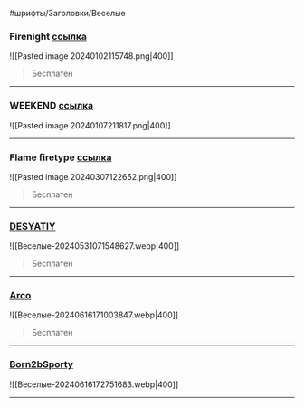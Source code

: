 #шрифты/Заголовки/Веселые

### Firenight [ссылка](https://t.me/fontdisk/90) 

![[Pasted image 20240102115748.png|400]]

> Бесплатен

-----

### WEEKEND [ссылка](https://t.me/wtfontstore/685)

![[Pasted image 20240107211817.png|400]]

---

### Flame firetype [ссылка](https://t.me/shriftach_archive/470)

![[Pasted image 20240307122652.png|400]]

 > Бесплатен
 
 ---

### [DESYATIY](https://t.me/black_klondike/686)

![[Веселые-20240531071548627.webp|400]]

 > Бесплатен
 
 ---

### [Arco](https://t.me/black_klondike/709)

![[Веселые-20240616171003847.webp|400]]

 > Бесплатен

---

### [Born2bSporty](https://t.me/black_klondike/707)

![[Веселые-20240616172751683.webp|400]]
 
 ---

